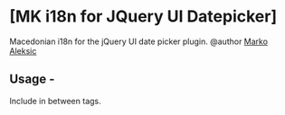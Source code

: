 # [MK i18n for JQuery UI Datepicker]

Macedonian i18n for the jQuery UI date picker plugin.
@author [Marko Aleksic](https://github.com/psybaron)

Usage - 
----------
<script type="text/javascript" 
	src="//raw.github.com/psybaron/jquery.ui.datepicker-mk/master/jquery.ui.datepicker-mk.js">
</script>

Include in between <head> </head> tags.